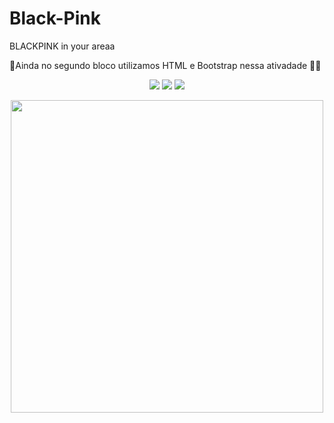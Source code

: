 # Black-Pink
BLACKPINK in your areaa

🚧Ainda no segundo bloco utilizamos HTML e Bootstrap nessa ativadade 👨‍💻





  
 


  <p align="center">
 <img src="https://img.shields.io/badge/Bootstrap-563D7C?style=for-the-badge&logo=bootstrap&logoColor=white">
   <img src="https://img.shields.io/badge/CSS3-1572B6?style=for-the-badge&logo=css3&logoColor=white">
 <img src="https://img.shields.io/badge/HTML5-E34F26?style=for-the-badge&logo=html5&logoColor=white">
 
   </p>
   
   
        
      
 <p align="center">
   <img align='right flex-center' src="https://media.giphy.com/media/o8ncre3fl0SuRwkLeq/giphy.gif" width="500">

</p>
